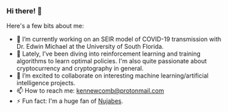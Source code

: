### Hi there! 👋

Here's a few bits about me:

- 🔭 I’m currently working on an SEIR model of COVID-19 transmission with Dr. Edwin Michael at the University of South Florida.
- 🌱 Lately, I’ve been diving into reinforcement learning and training algorithms to learn optimal policies. I'm also quite passionate about cryptocurrency and cryptography in general.
- 👯 I’m excited to collaborate on interesting machine learning/artificial intelligence projects.
- 📫 How to reach me: kennewcomb@protonmail.com
- ⚡ Fun fact: I'm a huge fan of [Nujabes](https://www.youtube.com/watch?v=etZdKlEckTw).
